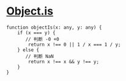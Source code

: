 # [Object.is](https://developer.mozilla.org/en-US/docs/Web/JavaScript/Reference/Global_Objects/Object/is)


```
function objectIs(x: any, y: any) {
	if (x === y) {
	   // 判断 -0 +0
		return x !== 0 || 1 / x === 1 / y;
	} else {
	   // 判断 NaN
		return x !== x && y !== y;
	}
}
```